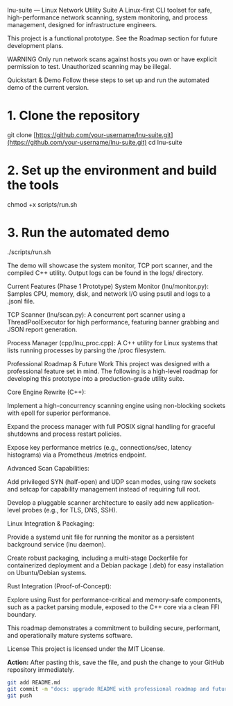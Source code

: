 lnu-suite — Linux Network Utility Suite
A Linux-first CLI toolset for safe, high-performance network scanning, system monitoring, and process management, designed for infrastructure engineers.

This project is a functional prototype. See the Roadmap section for future development plans.

WARNING
Only run network scans against hosts you own or have explicit permission to test. Unauthorized scanning may be illegal.

Quickstart & Demo
Follow these steps to set up and run the automated demo of the current version.

# 1. Clone the repository
git clone [https://github.com/your-username/lnu-suite.git](https://github.com/your-username/lnu-suite.git)
cd lnu-suite

# 2. Set up the environment and build the tools
chmod +x scripts/run.sh

# 3. Run the automated demo
./scripts/run.sh

The demo will showcase the system monitor, TCP port scanner, and the compiled C++ utility. Output logs can be found in the logs/ directory.

Current Features (Phase 1 Prototype)
System Monitor (lnu/monitor.py): Samples CPU, memory, disk, and network I/O using psutil and logs to a .jsonl file.

TCP Scanner (lnu/scan.py): A concurrent port scanner using a ThreadPoolExecutor for high performance, featuring banner grabbing and JSON report generation.

Process Manager (cpp/lnu_proc.cpp): A C++ utility for Linux systems that lists running processes by parsing the /proc filesystem.

Professional Roadmap & Future Work
This project was designed with a professional feature set in mind. The following is a high-level roadmap for developing this prototype into a production-grade utility suite.

Core Engine Rewrite (C++):

Implement a high-concurrency scanning engine using non-blocking sockets with epoll for superior performance.

Expand the process manager with full POSIX signal handling for graceful shutdowns and process restart policies.

Expose key performance metrics (e.g., connections/sec, latency histograms) via a Prometheus /metrics endpoint.

Advanced Scan Capabilities:

Add privileged SYN (half-open) and UDP scan modes, using raw sockets and setcap for capability management instead of requiring full root.

Develop a pluggable scanner architecture to easily add new application-level probes (e.g., for TLS, DNS, SSH).

Linux Integration & Packaging:

Provide a systemd unit file for running the monitor as a persistent background service (lnu daemon).

Create robust packaging, including a multi-stage Dockerfile for containerized deployment and a Debian package (.deb) for easy installation on Ubuntu/Debian systems.

Rust Integration (Proof-of-Concept):

Explore using Rust for performance-critical and memory-safe components, such as a packet parsing module, exposed to the C++ core via a clean FFI boundary.

This roadmap demonstrates a commitment to building secure, performant, and operationally mature systems software.

License
This project is licensed under the MIT License.


**Action:** After pasting this, save the file, and push the change to your GitHub repository immediately.

```bash
git add README.md
git commit -m "docs: upgrade README with professional roadmap and future work"
git push

